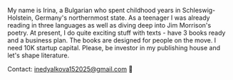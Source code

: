 My name is Irina, a Bulgarian who spent childhood years in Schleswig-Holstein, Germany's northernmost state. As a teenager I was already reading in three languages as well as diving deep into Jim Morrison's poetry. At present, I do quite exciting stuff with texts - have 3 books ready and a business plan. The books are designed for people on the move. I need 10K startup capital. Please, be investor in my publishing house and let's shape literature.

Contact: inedyalkova152025@gmail.com 📨
